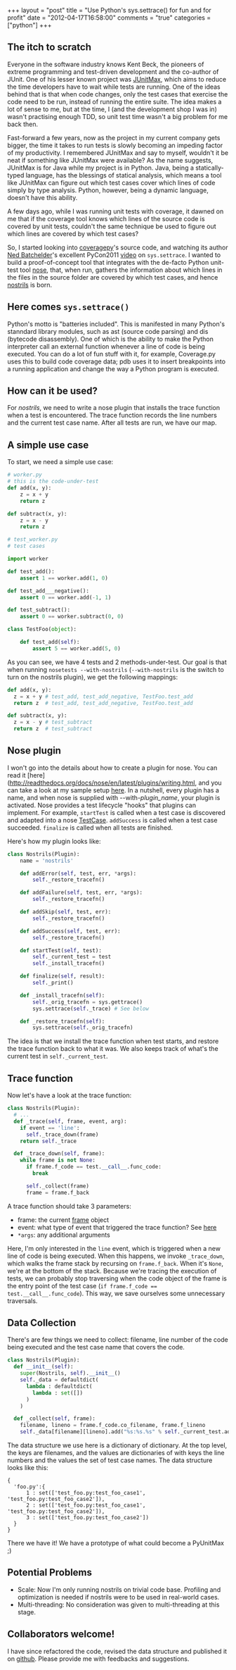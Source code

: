+++
layout = "post"
title = "Use Python's sys.settrace() for fun and for profit"
date = "2012-04-17T16:58:00"
comments = "true"
categories = ["python"]
+++

## The itch to scratch

Everyone in the software industry knows Kent Beck, the pioneers of extreme programming and test-driven development and the co-author of JUnit. One of his lesser known project was [JUnitMax](http://junitmax.com), which aims to reduce the time developers have to wait while tests are running. One of the ideas behind that is that when code changes, only the test cases that exercise the code need to be run, instead of running the entire suite. The idea makes a lot of sense to me, but at the time, I (and the development shop I was in) wasn't practising enough TDD, so unit test time wasn't a big problem for me back then.

Fast-forward a few years, now as the project in my current company gets bigger, the time it takes to run tests is slowly becoming an impeding factor of my productivity. I remembered JUnitMax and say to myself, wouldn't it be neat if something like JUnitMax were available? As the name suggests, JUnitMax is for Java while my project is in Python. Java, being a statically-typed language, has the blessings of statical analysis, which means a tool like JUnitMax can figure out which test cases cover which lines of code simply by type analysis. Python, however, being a dynamic language, doesn't have this ability.

A few days ago, while I was running unit tests with coverage, it dawned on me that if the coverage tool knows which lines of the source code is covered by unit tests, couldn't the same technique be used to figure out which lines are covered by which test cases?

So, I started looking into [coveragepy](http://nedbatchelder.com/code/coverage/)'s source code, and watching its author [Ned Batchelder](http://nedbatchelder.com/blog/)'s excellent PyCon2011 [video](http://blip.tv/pycon-us-videos-2009-2010-2011/pycon-2011-python-aware-python-4896752) on `sys.settrace`. I wanted to build a proof-of-concept tool that integrates with the de-facto Python unit-test tool [nose](https://github.com/nose-devs/nose), that, when run, gathers the information about which lines in the files in the source folder are covered by which test cases, and hence [nostrils](https://github.com/kevinjqiu/nostrils) is born.

## Here comes `sys.settrace()`

Python's motto is "batteries included". This is manifested in many Python's stanndard library modules, such as ast (source code parsing) and dis (bytecode disassembly). One of which is the ability to make the Python interpreter call an external function whenever a line of code is being executed. You can do a lot of fun stuff with it, for example, Coverage.py uses this to build code coverage data; pdb uses it to insert breakpoints into a running application and change the way a Python program is executed.

## How can it be used?

For *nostrils*, we need to write a nose plugin that installs the trace function when a test is encountered. The trace function records the line numbers and the current test case name. After all tests are run, we have our map.

## A simple use case

To start, we need a simple use case:

```python
# worker.py
# this is the code-under-test
def add(x, y):
    z = x + y
    return z

def subtract(x, y):
    z = x - y
    return z
```

```python
# test_worker.py
# test cases

import worker

def test_add():
    assert 1 == worker.add(1, 0)

def test_add___negative():
    assert 0 == worker.add(-1, 1)

def test_subtract():
    assert 0 == worker.subtract(0, 0)

class TestFoo(object):

    def test_add(self):
        assert 5 == worker.add(5, 0)

```

As you can see, we have 4 tests and 2 methods-under-test. Our goal is that when running `nosetests --with-nostrils` (`--with-nostrils` is the switch to turn on the nostrils plugin), we get the following mappings:

```python worker.py
def add(x, y):
  z = x + y # test_add, test_add_negative, TestFoo.test_add
  return z  # test_add, test_add_negative, TestFoo.test_add

def subtract(x, y):
  z = x - y # test_subtract
  return z  # test_subtract
```

## Nose plugin

I won't go into the details about how to create a plugin for nose. You can read it [here](http://readthedocs.org/docs/nose/en/latest/plugins/writing.html, and you can take a look at my sample setup [here](https://raw.github.com/kevinjqiu/nostrils/master/setup.py). In a nutshell, every plugin has a name, and when nose is supplied with --with-*plugin_name*, your plugin is activated. Nose provides a test lifecycle "hooks" that plugins can implement. For example, `startTest` is called when a test case is discovered and adapted into a nose [TestCase](http://readthedocs.org/docs/nose/en/latest/api/test_cases.html). `addSuccess` is called when a test case succeeded. `finalize` is called when all tests are finished.

Here's how my plugin looks like:

```python
class Nostrils(Plugin):
    name = 'nostrils'

    def addError(self, test, err, *args):
        self._restore_tracefn()

    def addFailure(self, test, err, *args):
        self._restore_tracefn()

    def addSkip(self, test, err):
        self._restore_tracefn()

    def addSuccess(self, test, err):
        self._restore_tracefn()

    def startTest(self, test):
        self._current_test = test
        self._install_tracefn()

    def finalize(self, result):
        self._print()

    def _install_tracefn(self):
        self._orig_tracefn = sys.gettrace()
        sys.settrace(self._trace) # See below

    def _restore_tracefn(self):
        sys.settrace(self._orig_tracefn)
```

The idea is that we install the trace function when test starts, and restore the trace function back to what it was. We also keeps track of what's the current test in `self._current_test`.

## Trace function

Now let's have a look at the trace function:

```python
class Nostrils(Plugin):
  # ...
  def _trace(self, frame, event, arg):
    if event == 'line':
      self._trace_down(frame)
    return self._trace

  def _trace_down(self, frame):
    while frame is not None:
      if frame.f_code == test.__call__.func_code:
        break

      self._collect(frame)
      frame = frame.f_back
```

A trace function should take 3 parameters:
* frame: the current [frame](http://docs.python.org/reference/datamodel.html#types) object
* event: what type of event that triggered the trace function? See [here](http://docs.python.org/library/sys.html#sys.settrace)
* `*args`: any additional arguments

Here, I'm only interested in the `line` event, which is triggered when a new line of code is being executed. When this happens, we invoke `_trace_down`, which walks the frame stack by recursing on `frame.f_back`. When it's `None`, we're at the bottom of the stack. Because we're tracing the execution of tests, we can probably stop traversing when the code object of the frame is the entry point of the test case (`if frame.f_code == test.__call__.func_code`). This way, we save ourselves some unnecessary traversals.

## Data Collection

There's are few things we need to collect: filename, line number of the code being executed and the test case name that covers the code.

```python
class Nostrils(Plugin):
  def __init__(self):
    super(Nostrils, self).__init__()
    self._data = defaultdict(
      lambda : defaultdict(
        lambda : set([])
      )
    )

  def _collect(self, frame):
    filename, lineno = frame.f_code.co_filename, frame.f_lineno
    self._data[filename][lineno].add("%s:%s.%s" % self._current_test.address())
```

The data structure we use here is a dictionary of dictionary. At the top level, the keys are filenames, and the values are dictionaries of with keys the line numbers and the values the set of test case names. The data structure looks like this:

```
{
  'foo.py':{
      1 : set(['test_foo.py:test_foo_case1', 'test_foo.py:test_foo_case2']),
      2 : set(['test_foo.py:test_foo_case1', 'test_foo.py:test_foo_case2']),
      3 : set(['test_foo.py:test_foo_case2'])
  }
}
```

There we have it! We have a prototype of what could become a PyUnitMax ;)

## Potential Problems
* Scale: Now I'm only running nostrils on trivial code base. Profiling and optimization is needed if nostrils were to be used in real-world cases.</li>
* Multi-threading: No consideration was given to multi-threading at this stage.</li>

## Collaborators welcome!
I have since refactored the code, revised the data structure and published it on [github](https://github.com/kevinjqiu/nostrils). Please provide me with feedbacks and suggestions.
